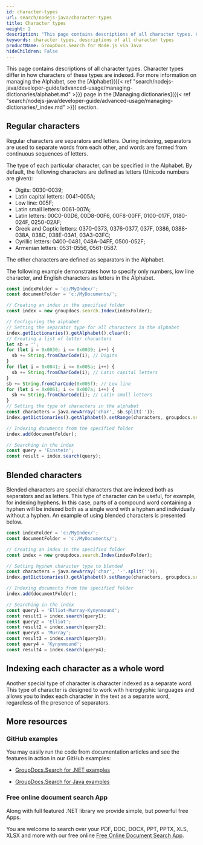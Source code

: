 ```yaml
---
id: character-types
url: search/nodejs-java/character-types
title: Character types
weight: 2
description: "This page contains descriptions of all character types. Character types differ in how characters of these types are indexed."
keywords: character types, descriptions of all character types
productName: GroupDocs.Search for Node.js via Java
hideChildren: False
---
```

This page contains descriptions of all character types. Character types differ in how characters of these types are indexed. For more information on managing the Alphabet, see the [Alphabet]({{< ref "search/nodejs-java/developer-guide/advanced-usage/managing-dictionaries/alphabet.md" >}}) page in the [Managing dictionaries]({{< ref "search/nodejs-java/developer-guide/advanced-usage/managing-dictionaries/_index.md" >}}) section.

## Regular characters

Regular characters are separators and letters. During indexing, separators are used to separate words from each other, and words are formed from continuous sequences of letters.

The type of each particular character, can be specified in the Alphabet. By default, the following characters are defined as letters (Unicode numbers are given):

*   Digits: 0030-0039;
*   Latin capital letters: 0041-005A;
*   Low line: 005F;
*   Latin small letters: 0061-007A;
*   Latin letters: 00C0-00D6, 00D8-00F6, 00F8-00FF, 0100-017F, 0180-024F, 0250-02AF;
*   Greek and Coptic letters: 0370-0373, 0376-0377, 037F, 0386, 0388-038A, 038C, 038E-03A1, 03A3-03FC;
*   Cyrillic letters: 0400-0481, 048A-04FF, 0500-052F;
*   Armenian letters: 0531-0556, 0561-0587.

The other characters are defined as separators in the Alphabet.

The following example demonstrates how to specify only numbers, low line character, and English characters as letters in the Alphabet.

```javascript
const indexFolder = 'c:/MyIndex/';
const documentFolder = 'c:/MyDocuments/';

// Creating an index in the specified folder
const index = new groupdocs.search.Index(indexFolder);

// Configuring the alphabet
// Setting the separator type for all characters in the alphabet
index.getDictionaries().getAlphabet().clear();
// Creating a list of letter characters
let sb = '';
for (let i = 0x0030; i <= 0x0039; i++) {
  sb += String.fromCharCode(i); // Digits
}
for (let i = 0x0041; i <= 0x005a; i++) {
  sb += String.fromCharCode(i); // Latin capital letters
}
sb += String.fromCharCode(0x005f); // Low line
for (let i = 0x0061; i <= 0x007a; i++) {
  sb += String.fromCharCode(i); // Latin small letters
}
// Setting the type of characters in the alphabet
const characters = java.newArray('char', sb.split(''));
index.getDictionaries().getAlphabet().setRange(characters, groupdocs.search.CharacterType.Letter);

// Indexing documents from the specified folder
index.add(documentFolder);

// Searching in the index
const query = 'Einstein';
const result = index.search(query);
```

## Blended characters

Blended characters are special characters that are indexed both as separators and as letters. This type of character can be useful, for example, for indexing hyphens. In this case, parts of a compound word containing a hyphen will be indexed both as a single word with a hyphen and individually without a hyphen. An example of using blended characters is presented below.

```javascript
const indexFolder = 'c:/MyIndex/';
const documentFolder = 'c:/MyDocuments/';

// Creating an index in the specified folder
const index = new groupdocs.search.Index(indexFolder);

// Setting hyphen character type to blended
const characters = java.newArray('char', '-'.split(''));
index.getDictionaries().getAlphabet().setRange(characters, groupdocs.search.CharacterType.Blended);

// Indexing documents from the specified folder
index.add(documentFolder);

// Searching in the index
const query1 = 'Elliot-Murray-Kynynmound';
const result1 = index.search(query1);
const query2 = 'Elliot';
const result2 = index.search(query2);
const query3 = 'Murray';
const result3 = index.search(query3);
const query4 = 'Kynynmound';
const result4 = index.search(query4);
```

## Indexing each character as a whole word

Another special type of character is character indexed as a separate word. This type of character is designed to work with hieroglyphic languages and allows you to index each character in the text as a separate word, regardless of the presence of separators.

## More resources

### GitHub examples

You may easily run the code from documentation articles and see the features in action in our GitHub examples:

*   [GroupDocs.Search for .NET examples](https://github.com/groupdocs-search/GroupDocs.Search-for-.NET)
    
*   [GroupDocs.Search for Java examples](https://github.com/groupdocs-search/GroupDocs.Search-for-Java)
    

### Free online document search App

Along with full featured .NET library we provide simple, but powerful free Apps.

You are welcome to search over your PDF, DOC, DOCX, PPT, PPTX, XLS, XLSX and more with our free online [Free Online Document Search App](https://products.groupdocs.app/search).
